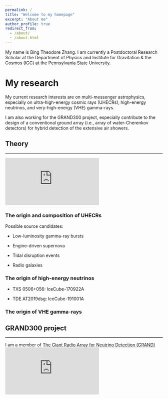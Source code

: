 ```yaml
---
permalink: /
title: "Welcome to my homepage"
excerpt: "About me"
author_profile: true
redirect_from: 
  - /about/
  - /about.html
---
```



My name is Bing Theodore Zhang. I am currently a Postdoctoral Research Scholar at the Department of Physics and Institute for Gravitation & the Cosmos (IGC) at the Pennsylvania State University.

My research 
======

My current research interests are on multi-messenger astrophysics, especially on ultra-high-energy cosmic rays (UHECRs), high-energy neutrinos, and very-high-energy (VHE) gamma-rays.

I am also working for the GRAND300 project, especially contribute to the design of a conventional ground array (i.e., array of water-Cherenkov detectors) for hybrid detection of the extensive air showers. 

## Theory
------
![btz](https://btheodorezhang.github.io/files/Multi_messenger_propagation.pdf)

### The origin and composition of UHECRs 

Possible source candidates:
* Low-luminosity gamma-ray bursts

* Engine-driven supernova

* Tidal disruption events

* Radio galaxies

### The origin of high-energy neutrinos 

* TXS 0506+056: IceCube-170922A

* TDE AT2019dsg: IceCube-191001A

### The origin of VHE gamma-rays


## GRAND300 project
------
I am a member of [The Giant Radio Array for Neutrino Detection (GRAND)](https://grand.cnrs.fr)
![btz](https://btheodorezhang.github.io/files/grand_det_principle.pdf)
